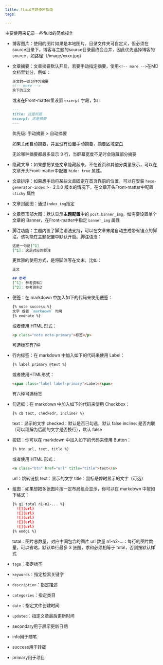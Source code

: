 ```yaml
---
title: fluid主题使用指南
tags:

---
```


主要使用来记录一些fluid的简单操作

- 博客图片：使用的图片如果是本地图片，目录文件夹可自定义，但必须在source目录下，博客与主题的source目录最终会合并，因此优先选择博客的source，如路径（/image/xxxx.jpg）

- 文章摘要：文章摘要默认开启，若要手动指定摘要，使用`<!-- more -->`在MD文档里划分，例如：
  
  ```md
  正文的一部分作为摘要
  <!-- more -->
  余下的正文
  ```
  
  或者在Front-matter里设置 `excerpt` 字段，如：
  
  ```md
  ---
  title: 这是标题
  excerpt: 这是摘要
  ---
  ```
  
  优先级: 手动摘要 > 自动摘要
  
  如果关闭自动摘要，并且没有设置手动摘要，摘要区域空白
  
  无论哪种摘要都最多显示 3 行，当屏幕宽度不足时会隐藏部分摘要

- 隐藏文章：如果想把某些文章隐藏起来，不在首页和其他分类里展示，可以在文章开头Front-matter中配置 `hide: true` 属性。

- 文章排序：如果想手动将某些文章固定在首页靠前的位置，可以在安装 `hexo-generator-index` >= 2.0.0 版本的情况下，在文章开头Front-matter中配置 `sticky` 属性

- 文章封面图：通过`index_img`指定

- 文章页顶部大图：默认显示**主题配置**中的 `post.banner_img`，如需要设置单个文章的 Banner，在Front-matter中指定 `banner_img` 属性

- 脚注功能：主题内置了脚注语法支持，可以在文章末尾自动生成带有锚点的脚注，该功能在主题配置中默认开启。脚注语法：
  
  ```md
  这是一句话[^1]
  [^1]: 这是对应的脚注
  ```
  
  更优雅的使用方式，是将脚注写在文末，比如：
  
  ```md
  正文
  
  ## 参考
  [^1]: 参考资料1
  [^2]: 参考资料2
  ```

- 便签：在 markdown 中加入如下的代码来使用便签：
  
  ```md
  {% note success %}
  文字 或者 `markdown` 均可
  {% endnote %}
  ```
  
  或者使用 HTML 形式：
  
  ```html
  <p class="note note-primary">标签</p>
  ```
  
  可选标签有7种

- 行内标签：在 markdown 中加入如下的代码来使用 Label：
  
  ```md
  {% label primary @text %}
  ```
  
  或者使用HTML形式：
  
  ```html
  <span class="label label-primary">Label</span>
  ```
  
  有六种可选标签

- 勾选框：在 markdown 中加入如下的代码来使用 Checkbox：
  
  ```md
  {% cb text, checked?, incline? %}
  ```
  
  text：显示的文字
  checked：默认是否已勾选，默认 false 
  incline: 是否内联（可以理解为后面的文字是否换行），默认 false

- 按钮：你可以在 markdown 中加入如下的代码来使用 Button：
  
  ```md
  {% btn url, text, title %}
  ```
  
  或者使用 HTML 形式：
  
  ```html
  <a class="btn" href="url" title="title">text</a>
  ```
  
  url：跳转链接 
  text：显示的文字 
  title：鼠标悬停时显示的文字（可选）

- 组图：如果想把多张图片按一定布局组合显示，你可以在 markdown 中按如下格式：
  
  ```md
  {% gi total n1-n2-... %}
    ![](url)
    ![](url)
    ![](url)
    ![](url)
    ![](url)
  {% endgi %}
  ```
  
  total：图片总数量，对应中间包含的图片 url 数量 
  n1-n2-...：每行的图片数量，可以省略，默认单行最多 3 张图，求和必须相等于 total，否则按默认样式

- `tags`：指定标签
- `keywords`：指定检索关键字
- `description`：指定描述
- `categories`：指定类目
- `date`：指定文件创建时间
- `updated`：指定文章最后更新时间


- secondary用于展示更新日期

- info用于随笔
- success用于转载
- primary用于项目
